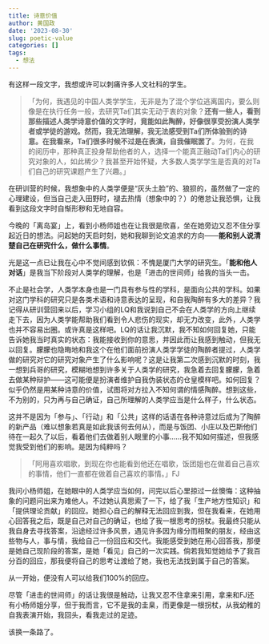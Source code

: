 ```yaml
---
title: 诗意价值
author: 黄国政
date: '2023-08-30'
slug: poetic-value
categories: []
tags:
  - 想法
---
```


<!--more-->

有这样一段文字，我想或许可以刺痛许多人文社科的学生。

> 「为何，我遇见的中国人类学学生，无非是为了混个学位逃离国内，要么则像是在执行任务一般，去研究Ta们其实无动于衷的对象？**还有一些人，看到那些描述人类学诗意价值的文字时，竟能如此陶醉，好像很享受扮演人类学者或学徒的游戏。然而，我无法理解，我无法感受到Ta们所体验到的诗意。在我看来，Ta们很多时候不过是在表演，自我催眠罢了**。为何，在我的阅历中，那种真正投身帮助他者的人，选择一个能真正融动Ta们内心的研究对象的人，如此稀少？我甚至开始怀疑，大多数人类学学生是否真的对Ta们自己的研究课题产生了兴趣。」

在研训营的时候，我想象中的人类学便是“灰头土脸”的、狼狈的，虽然做了一定的心理建设，但当自己走入田野时，褪去热情（想象中的？）的倦怠让我恐惧，让我看到这段文字时自惭形秽和无地自容。

今晚的「离岛宴」上，看到小杨师姐也在让我很是欣喜，坐在她旁边又忍不住分享起近日的想法。问起她的天启时刻，她和我聊到论文追求的方向——**能和别人说清楚自己在研究什么，做什么事情**。

光是这一点已让我在心中不觉间感到钦佩：不愧是厦门大学的研究生。「**能和他人对话**」是我当下阶段对人类学的理解，也是「进击的世间师」给我的当头一击。

不止是社会学，人类学本身也是一门具有参与性的学科，是面向公共的学科。如果对这门学科的研究只是各类术语和诗意表达的呈现，和自我陶醉有多大的差异？我记得从研训营回来以后，学习小组的LQ和我说到自己不会在人类学的方向上继续走下去，因为人类学能帮助我们看到令人悲伤的现实，却无力改变，此外，人类学也并不容易出圈。或许真是这样吧。LQ的话让我沉默，我不知如何回复她，只能告诉她我当时真实的状态：我能接收到你的意思，并因此而让我感到触动，但我无以回复。朦朦也隐晦地和我这个在他们面前扮演人类学学徒的陶醉者提过，人类学做的研究对它的研究对象产生了什么影响呢？这是让我第二次感到沉默的时刻，我一想到兵哥的研究，模糊地想到许多关于人类学的研究，我急着去回复朦朦，急着去做某种辩护——这可能便是扮演者维护自我伪装状态的仓皇模样吧。如何回复？似乎仍然是用某种诗意的价值，试图将对方拉入不知何谓的情感陶醉。想到这些，不为别的，只为再与自己确证，自己所理解的人类学应当是什么样子，什么状态。

这并不是因为「参与」、「行动」和「公共」这样的话语在各种诗意过后成为了陶醉的新产品（难以想象若真是如此我该何去何从），而是与饭团、小庄以及巴斯他们待在一起久了以后，看着他们去做着别人眼里的小事……我不知如何描述，但我感觉我受到他们的影响。是因为纯粹吗？

> 「阿用喜欢唱歌，到现在你也能看到他还在唱歌，饭团姐也在做着自己喜欢的事情，他们一直都在做着自己喜欢的事情。」FJ

我问小杨师姐，在她眼中的人类学应当如何，问完以后心里掠过一丝懊悔：这种抽象的问题问出来为难他人。不过她认真思索了一下，给了我「生产地方性知识」和「提供理论贡献」的回应。她担心自己的解释无法回应到我，但在我看来，在她用心回答我之后，既是自己对自己的确证，也给了我一根思考的拐杖。我最终只能从我自身去寻找答案，沿途经过许多风景，遇见许多因为缘分而相聚的朋友，经由这些物与人，事与情，我给自己一份回应和交代。我能感受到她在用心回答我，那便是她自己现阶段的答案，是她「看见」自己的一次实践。倘若我知觉她给予了我百分百的回应，那我便将自己的思考让渡给了她，我也无法找到属于自己的答案。

从一开始，便没有人可以给我们100%的回应。

尽管「进击的世间师」的话让我很是触动，让我又忍不住拿来引用，拿来和FJ还有小杨师姐分享，但于我而言，它不是我的圭臬，而更像是一根拐杖，从我幼稚的自我表演开始，我回头，看我走过的足迹。

该换一条路了。